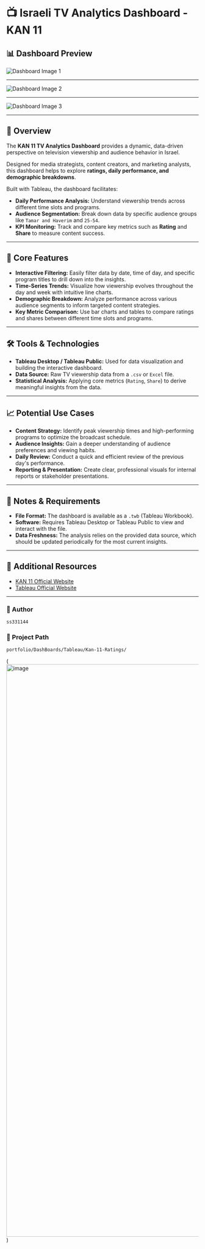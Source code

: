 # 📺 Israeli TV Analytics Dashboard - KAN 11

## 📊 Dashboard Preview

![Dashboard Image 1](https://github.com/user-attachments/assets/96006793-b026-4aef-8c25-45b2751c8eb8)

---

![Dashboard Image 2](https://github.com/user-attachments/assets/9ecbf9cb-edff-4a07-9ad8-7b099de6fdd5)

---

![Dashboard Image 3](https://github.com/user-attachments/assets/882e50e2-cc81-4923-a644-89eb151e614e)


---

## 🧠 Overview
The **KAN 11 TV Analytics Dashboard** provides a dynamic, data-driven perspective on television viewership and audience behavior in Israel.

Designed for media strategists, content creators, and marketing analysts, this dashboard helps to explore **ratings, daily performance, and demographic breakdowns**.

Built with Tableau, the dashboard facilitates:
- **Daily Performance Analysis:** Understand viewership trends across different time slots and programs.
- **Audience Segmentation:** Break down data by specific audience groups like `Tamar and Haverim` and `25-54`.
- **KPI Monitoring:** Track and compare key metrics such as **Rating** and **Share** to measure content success.

---

## 🔧 Core Features
- **Interactive Filtering:** Easily filter data by date, time of day, and specific program titles to drill down into the insights.
- **Time-Series Trends:** Visualize how viewership evolves throughout the day and week with intuitive line charts.
- **Demographic Breakdown:** Analyze performance across various audience segments to inform targeted content strategies.
- **Key Metric Comparison:** Use bar charts and tables to compare ratings and shares between different time slots and programs.

---

## 🛠️ Tools & Technologies
- **Tableau Desktop / Tableau Public:** Used for data visualization and building the interactive dashboard.
- **Data Source:** Raw TV viewership data from a `.csv` or `Excel` file.
- **Statistical Analysis:** Applying core metrics (`Rating`, `Share`) to derive meaningful insights from the data.

---

## 📈 Potential Use Cases
- **Content Strategy:** Identify peak viewership times and high-performing programs to optimize the broadcast schedule.
- **Audience Insights:** Gain a deeper understanding of audience preferences and viewing habits.
- **Daily Review:** Conduct a quick and efficient review of the previous day's performance.
- **Reporting & Presentation:** Create clear, professional visuals for internal reports or stakeholder presentations.

---

## 📌 Notes & Requirements
- **File Format:** The dashboard is available as a `.twb` (Tableau Workbook).
- **Software:** Requires Tableau Desktop or Tableau Public to view and interact with the file.
- **Data Freshness:** The analysis relies on the provided data source, which should be updated periodically for the most current insights.

---

## 🔗 Additional Resources
- [KAN 11 Official Website](https://www.kan.org.il/)
- [Tableau Official Website](https://www.tableau.com/)

---

### 👤 Author
`ss331144`

### 📂 Project Path
`portfolio/DashBoards/Tableau/Kan-11-Ratings/`



(<img width="1500" height="1501" alt="image" src="https://github.com/user-attachments/assets/95df98d7-4bf0-45f1-9f54-72aeb325bdc6" />)
